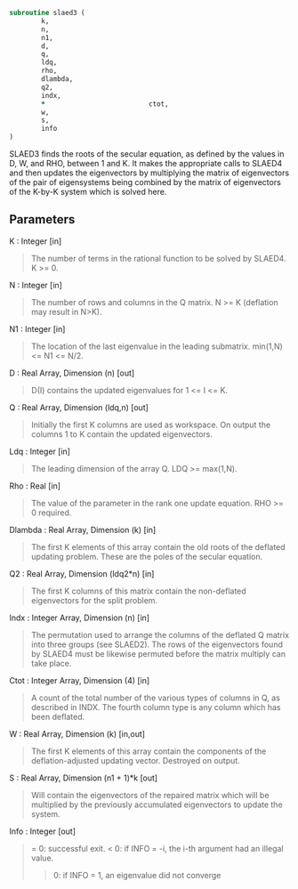 ```fortran
subroutine slaed3 (
		k,
		n,
		n1,
		d,
		q,
		ldq,
		rho,
		dlambda,
		q2,
		indx,
		*                          ctot,
		w,
		s,
		info
)
```

 SLAED3 finds the roots of the secular equation, as defined by the
 values in D, W, and RHO, between 1 and K.  It makes the
 appropriate calls to SLAED4 and then updates the eigenvectors by
 multiplying the matrix of eigenvectors of the pair of eigensystems
 being combined by the matrix of eigenvectors of the K-by-K system
 which is solved here.


## Parameters
K : Integer [in]
> The number of terms in the rational function to be solved by
> SLAED4.  K >= 0.

N : Integer [in]
> The number of rows and columns in the Q matrix.
> N >= K (deflation may result in N>K).

N1 : Integer [in]
> The location of the last eigenvalue in the leading submatrix.
> min(1,N) <= N1 <= N/2.

D : Real Array, Dimension (n) [out]
> D(I) contains the updated eigenvalues for
> 1 <= I <= K.

Q : Real Array, Dimension (ldq,n) [out]
> Initially the first K columns are used as workspace.
> On output the columns 1 to K contain
> the updated eigenvectors.

Ldq : Integer [in]
> The leading dimension of the array Q.  LDQ >= max(1,N).

Rho : Real [in]
> The value of the parameter in the rank one update equation.
> RHO >= 0 required.

Dlambda : Real Array, Dimension (k) [in]
> The first K elements of this array contain the old roots
> of the deflated updating problem.  These are the poles
> of the secular equation.

Q2 : Real Array, Dimension (ldq2*n) [in]
> The first K columns of this matrix contain the non-deflated
> eigenvectors for the split problem.

Indx : Integer Array, Dimension (n) [in]
> The permutation used to arrange the columns of the deflated
> Q matrix into three groups (see SLAED2).
> The rows of the eigenvectors found by SLAED4 must be likewise
> permuted before the matrix multiply can take place.

Ctot : Integer Array, Dimension (4) [in]
> A count of the total number of the various types of columns
> in Q, as described in INDX.  The fourth column type is any
> column which has been deflated.

W : Real Array, Dimension (k) [in,out]
> The first K elements of this array contain the components
> of the deflation-adjusted updating vector. Destroyed on
> output.

S : Real Array, Dimension (n1 + 1)*k [out]
> Will contain the eigenvectors of the repaired matrix which
> will be multiplied by the previously accumulated eigenvectors
> to update the system.

Info : Integer [out]
> = 0:  successful exit.
> < 0:  if INFO = -i, the i-th argument had an illegal value.
> > 0:  if INFO = 1, an eigenvalue did not converge

